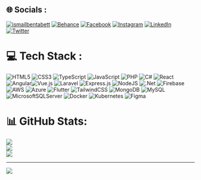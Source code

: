 
## 🌐 Socials :
[![ismailbentabett](https://img.shields.io/badge/portfolio-ismailbentabett-blue)](https://ismailbentabett.github.io/)
[![Behance](https://img.shields.io/badge/Behance-1769ff?logo=behance&logoColor=white)](https://behance.net/ismailbentabett) [![Facebook](https://img.shields.io/badge/Facebook-%231877F2.svg?logo=Facebook&logoColor=white)](https://facebook.com/ismailbentabett) [![Instagram](https://img.shields.io/badge/Instagram-%23E4405F.svg?logo=Instagram&logoColor=white)](https://instagram.com/ismailbentabett) [![LinkedIn](https://img.shields.io/badge/LinkedIn-%230077B5.svg?logo=linkedin&logoColor=white)](https://linkedin.com/in/ismailbentabett)   [![Twitter](https://img.shields.io/badge/Twitter-%231DA1F2.svg?logo=Twitter&logoColor=white)](https://twitter.com/ismailbentabett)
# 💻 Tech Stack :
![HTML5](https://img.shields.io/badge/html5-%23E34F26.svg?style=for-the-badge&logo=html5&logoColor=white) ![CSS3](https://img.shields.io/badge/css3-%231572B6.svg?style=for-the-badge&logo=css3&logoColor=white) ![TypeScript](https://img.shields.io/badge/typescript-%23007ACC.svg?style=for-the-badge&logo=typescript&logoColor=white) ![JavaScript](https://img.shields.io/badge/javascript-%23323330.svg?style=for-the-badge&logo=javascript&logoColor=%23F7DF1E) ![PHP](https://img.shields.io/badge/php-%23777BB4.svg?style=for-the-badge&logo=php&logoColor=white) ![C#](https://img.shields.io/badge/c%23-%23239120.svg?style=for-the-badge&logo=c-sharp&logoColor=white) ![React](https://img.shields.io/badge/react-%2320232a.svg?style=for-the-badge&logo=react&logoColor=%2361DAFB) ![Angular](https://img.shields.io/badge/angular-%23DD0031.svg?style=for-the-badge&logo=angular&logoColor=white)![Vue.js](https://img.shields.io/badge/vuejs-%2335495e.svg?style=for-the-badge&logo=vuedotjs&logoColor=%234FC08D) ![Laravel](https://img.shields.io/badge/laravel-%23FF2D20.svg?style=for-the-badge&logo=laravel&logoColor=white) ![Express.js](https://img.shields.io/badge/express.js-%23404d59.svg?style=for-the-badge&logo=express&logoColor=%2361DAFB) ![NodeJS](https://img.shields.io/badge/node.js-6DA55F?style=for-the-badge&logo=node.js&logoColor=white) ![.Net](https://img.shields.io/badge/.NET-5C2D91?style=for-the-badge&logo=.net&logoColor=white) ![Firebase](https://img.shields.io/badge/firebase-%23039BE5.svg?style=for-the-badge&logo=firebase)       ![AWS](https://img.shields.io/badge/AWS-%23FF9900.svg?style=for-the-badge&logo=amazon-aws&logoColor=white) ![Azure](https://img.shields.io/badge/azure-%230072C6.svg?style=for-the-badge&logo=azure-devops&logoColor=white)   ![Flutter](https://img.shields.io/badge/Flutter-%2302569B.svg?style=for-the-badge&logo=Flutter&logoColor=white)  ![TailwindCSS](https://img.shields.io/badge/tailwindcss-%2338B2AC.svg?style=for-the-badge&logo=tailwind-css&logoColor=white)  ![MongoDB](https://img.shields.io/badge/MongoDB-%234ea94b.svg?style=for-the-badge&logo=mongodb&logoColor=white) ![MySQL](https://img.shields.io/badge/mysql-%2300f.svg?style=for-the-badge&logo=mysql&logoColor=white) ![MicrosoftSQLServer](https://img.shields.io/badge/Microsoft%20SQL%20Sever-CC2927?style=for-the-badge&logo=microsoft%20sql%20server&logoColor=white) 	 ![Docker](https://img.shields.io/badge/docker-%230db7ed.svg?style=for-the-badge&logo=docker&logoColor=white) ![Kubernetes](https://img.shields.io/badge/kubernetes-%23326ce5.svg?style=for-the-badge&logo=kubernetes&logoColor=white) ![Figma](https://img.shields.io/badge/figma-%23F24E1E.svg?style=for-the-badge&logo=figma&logoColor=white)
# 📊 GitHub Stats: 
![](https://github-readme-stats-6ijsh5lcg-xisben2001x.vercel.app/api?username=ismailbentabett&theme=dark&hide_border=false&show_icons=false&include_all_commits=true)<br/>
![](https://github-readme-streak-stats.herokuapp.com/?user=ismailbentabett&theme=dark&hide_border=false)<br/>
![](https://github-readme-stats-6ijsh5lcg-xisben2001x.vercel.app/api/top-langs/?username=ismailbentabett&theme=dark&hide_border=false&include_all_commits=true&count_private=true&layout=compact&langs_count=20)

---
[![](https://visitcount.itsvg.in/api?id=ismailbentabett&icon=0&color=0)](https://visitcount.itsvg.in)

<!-- Proudly created with GPRM ( https://gprm.itsvg.in ) -->
